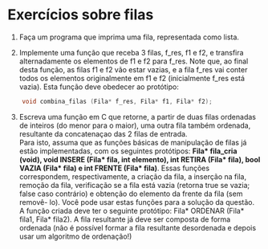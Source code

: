 # Exercícios sobre filas

1. Faça um programa que imprima uma fila, representada como lista.


2. Implemente uma função que receba 3 filas, f_res, f1 e f2, e transfira alternadamente os
elementos de f1 e f2 para f_res.
Note que, ao final desta função, as filas f1 e f2 vão estar vazias, e a fila f_res vai conter todos os
elementos originalmente em f1 e f2 (inicialmente f_res está vazia). Esta função deve obedecer ao
protótipo:
``` C
    void combina_filas (Fila* f_res, Fila* f1, Fila* f2);
```

3. Escreva uma função em C que retorne, a partir de duas filas ordenadas de inteiros (do menor
para o maior), uma outra fila também ordenada, resultante da concatenaçao das 2 filas de
entrada.<br />Para isto, assuma que as funções básicas de manipulação de filas já estão implementadas, com os
seguintes protótipos: __Fila* fila_cria (void), void INSERE (Fila* fila, int elemento), int RETIRA
(Fila* fila), bool VAZIA (Fila* fila) e int FRENTE (Fila* fila)__. Essas funções correspondem,
respectivamente, a criação da fila, a inserção na fila, remoção da fila, verificação se a fila está vazia
(retorna true se vazia; false caso contrário) e obtenção do elemento da frente da fila (sem removê-
lo). Você pode usar estas funções para a solução da questão.
A função criada deve ter o seguinte protótipo: Fila* ORDENAR (Fila* fila1, Fila* fila2). A fila
resultante já deve ser composta de forma ordenada (não é possível formar a fila resultante
desordenada e depois usar um algoritmo de ordenação!)

